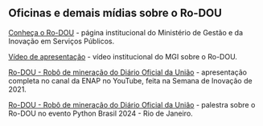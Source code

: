 ## Oficinas e demais mídias sobre o Ro-DOU

[Conheça o Ro-DOU](http://www.gov.br/rodou) - página institucional do Ministério de Gestão e da Inovação em Serviços Públicos.

[Vídeo de apresentação](https://www.youtube.com/watch?v=Xtv7scRn2tQ) - vídeo institucional do MGI sobre o Ro-DOU.

[Ro-DOU - Robô de mineração do Diário Oficial da União](https://www.youtube.com/watch?v=phCa8GJOHY0) - apresentação completa no canal da ENAP no YouTube, feita na Semana de Inovação de 2021.

[Ro-DOU - Robô de mineração do Diário Oficial da União](https://www.youtube.com/live/EPQKXDAVud0?si=rpNr7uoWGhvwGavz&t=4310) - palestra sobre o Ro-DOU no evento Python Brasil 2024 - Rio de Janeiro.
